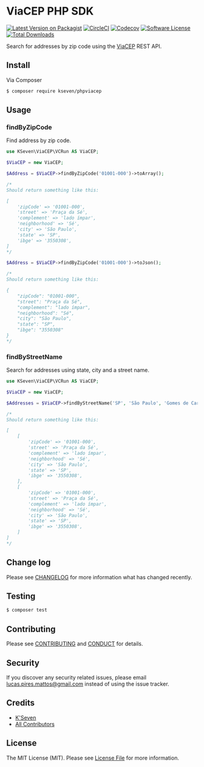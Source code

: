 # ViaCEP PHP SDK

[![Latest Version on Packagist][ico-version]][link-packagist]
[![CircleCI][icon-circleci]][link-circleci]
[![Codecov][icon-codecov]][link-codecov]
[![Software License][ico-license]](LICENSE.md)
[![Total Downloads][ico-downloads]][link-downloads]

Search for addresses by zip code using the [ViaCEP](https://viacep.com.br) REST API.

## Install

Via Composer

``` bash
$ composer require kseven/phpviacep
```

## Usage

### findByZipCode

Find address by zip code.

```php
use KSeven\ViaCEP\VCRun AS ViaCEP;

$ViaCEP = new ViaCEP;

$Address = $ViaCEP->findByZipCode('01001-000')->toArray();

/*
Should return something like this:

[
    'zipCode' => '01001-000',
    'street' => 'Praça da Sé',
    'complement' => 'lado ímpar',
    'neighborhood' => 'Sé',
    'city' => 'São Paulo',
    'state' => 'SP',
    'ibge' => '3550308',
]
*/

$Address = $ViaCEP->findByZipCode('01001-000')->toJson();

/*
Should return something like this:

{
    "zipCode": "01001-000",
    "street": "Praça da Sé",
    "complement": "lado ímpar",
    "neighborhood": "Sé",
    "city": "São Paulo",
    "state": "SP",
    "ibge": "3550308"
}
*/
```

### findByStreetName

Search for addresses using state, city and a street name.

```php
use KSeven\ViaCEP\VCRun AS ViaCEP;

$ViaCEP = new ViaCEP;

$Addresses = $ViaCEP->findByStreetName('SP', 'São Paulo', 'Gomes de Carvalho');

/*
Should return something like this:

[
    [
        'zipCode' => '01001-000',
        'street' => 'Praça da Sé',
        'complement' => 'lado ímpar',
        'neighborhood' => 'Sé',
        'city' => 'São Paulo',
        'state' => 'SP',
        'ibge' => '3550308',
    ],
    [
        'zipCode' => '01001-000',
        'street' => 'Praça da Sé',
        'complement' => 'lado ímpar',
        'neighborhood' => 'Sé',
        'city' => 'São Paulo',
        'state' => 'SP',
        'ibge' => '3550308',
    ]
]
*/
```

## Change log

Please see [CHANGELOG](CHANGELOG.md) for more information what has changed recently.

## Testing

``` bash
$ composer test
```

## Contributing

Please see [CONTRIBUTING](CONTRIBUTING.md) and [CONDUCT](CONDUCT.md) for details.

## Security

If you discover any security related issues, please email lucas.pires.mattos@gmail.com instead of using the issue tracker.

## Credits

- [K'Seven][link-author]
- [All Contributors][link-contributors]

## License

The MIT License (MIT). Please see [License File](LICENSE.md) for more information.

[ico-version]: https://img.shields.io/packagist/v/kseven/phpviacep.svg?style=flat-square
[ico-license]: https://img.shields.io/badge/license-MIT-brightgreen.svg?style=flat-square
[ico-downloads]: https://img.shields.io/packagist/dt/kseven/phpviacep.svg?style=flat-square
[icon-circleci]: https://img.shields.io/circleci/project/github/kseven/phpviacep.svg?style=flat-square
[icon-codecov]: https://img.shields.io/codecov/c/github/kseven/phpviacep.svg?style=flat-square

[link-circleci]: https://circleci.com/gh/kseven/phpviacep
[link-codecov]: https://codecov.io/gh/kseven/phpviacep
[link-packagist]: https://packagist.org/packages/kseven/phpviacep
[link-downloads]: https://packagist.org/packages/kseven/phpviacep
[link-author]: https://github.com/KS7ven
[link-contributors]: ../../contributors
